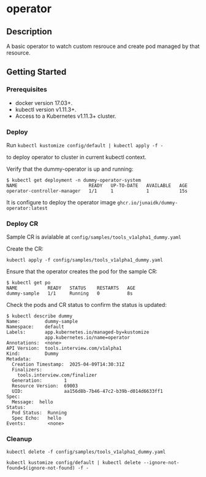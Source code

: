 # operator


## Description

A basic operator to watch custom resrouce and create pod managed by that resource.

## Getting Started

### Prerequisites
- docker version 17.03+.
- kubectl version v1.11.3+.
- Access to a Kubernetes v1.11.3+ cluster.

### Deploy 

Run `kubectl kustomize config/default | kubectl apply -f -` 

to deploy operator to cluster in current kubectl context.

Verify that the dummy-operator is up and running:

```
$ kubectl get deployment -n dummy-operator-system
NAME                          READY   UP-TO-DATE   AVAILABLE   AGE
operator-controller-manager   1/1     1            1           15s
```
It is configure to deploy the operator image `ghcr.io/junaidk/dummy-operator:latest`

### Deploy CR

Sample CR is avialable at `config/samples/tools_v1alpha1_dummy.yaml`

Create the CR:

`kubectl apply -f config/samples/tools_v1alpha1_dummy.yaml`

Ensure that the operator creates the pod for the sample CR:

```
$ kubectl get po
NAME           READY   STATUS    RESTARTS   AGE
dummy-sample   1/1     Running   0          8s
```

Check the pods and CR status to confirm the status is updated:

```
$ kubectl describe dummy
Name:         dummy-sample
Namespace:    default
Labels:       app.kubernetes.io/managed-by=kustomize
              app.kubernetes.io/name=operator
Annotations:  <none>
API Version:  tools.interview.com/v1alpha1
Kind:         Dummy
Metadata:
  Creation Timestamp:  2025-04-09T14:30:31Z
  Finalizers:
    tools.interview.com/finalizer
  Generation:        1
  Resource Version:  69003
  UID:               aa156d8b-7b46-47c2-b39b-d014d6633ff1
Spec:
  Message:  hello
Status:
  Pod Status:  Running
  Spec Echo:   hello
Events:        <none>
```

### Cleanup

`kubectl delete -f config/samples/tools_v1alpha1_dummy.yaml`

`kubectl kustomize config/default | kubectl delete --ignore-not-found=$(ignore-not-found) -f -`